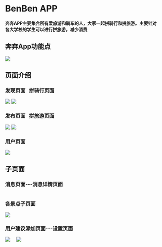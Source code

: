 # BenBen APP
#### 奔奔APP主要集合所有爱旅游和骑车的人，大家一起拼骑行和拼旅游。主要针对各大学校的学生可以进行拼旅游。减少消费
## 奔奔App功能点
![](https://github.com/polly-culler/BenBenAPP/blob/master/img/view/%E5%A5%94%E5%A5%94APP%E5%8A%9F%E8%83%BD%E7%82%B9.png)
## 页面介绍
### 发现页面                         拼骑行页面   
![](https://github.com/polly-culler/BenBenAPP/blob/master/img/view/page-find.png)        ![](https://github.com/polly-culler/BenBenAPP/blob/master/img/view/page-bike.png) 
### 发布页面                          拼旅游页面  
![](https://github.com/polly-culler/BenBenAPP/blob/master/img/view/page-add.png)         ![](https://github.com/polly-culler/BenBenAPP/blob/master/img/view/page-travel.png) 
### 用户页面
![](https://github.com/polly-culler/BenBenAPP/blob/master/img/view/page-user.png)
## 子页面
### 消息页面---消息详情页面
![]()
### 各景点子页面
![](https://github.com/polly-culler/BenBenAPP/blob/master/img/view/page-detail.png)
### 用户建议添加页面---设置页面
![](https://github.com/polly-culler/BenBenAPP/blob/master/img/view/page-userAdd.png)     ![](https://github.com/polly-culler/BenBenAPP/blob/master/img/view/page-setting.png)
